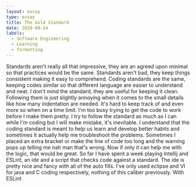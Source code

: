 ```yaml
---
layout: essay
type: essay
title: The Gold Standard
date: 2020-09-24
labels:
  - Software Engineering
  - Learning
  - formatting 
---
```


  Standards aren't really all that impressive, they are an agreed upon minimal so that practices would be the same. Standards aren't bad, they keep things consistent making it easy to comprehend. Coding standards are the same, keeping codes similar so that different language are easier to understand and neat. I don't mind the standard, they are useful for keeping it clean. Following them is just slightly annoying when it comes to the small details like how many indentation are needed. It's hard to keep track of and even more so when on a time limit. I'm too busy trying to get the code to work before I make them pretty. I try to follow the standard as much as I can while I'm coding but I will make mistake, it's inevitable. I understand that the coding standard is meant to help us learn and develop better habits and sometimes it actually help me troubleshoot the problems. Sometimes I placed an extra bracket or make the line of code too long and the warning pops up telling me nah man that's wrong. Now if only it can help me with the logic, that would be great. 
  So far I have spent a week playing Intellij and ESLint, an ide and a script that checks code against a standard. The ide is pretty nice and fancy with all of the auto fills. I've only used eclipse and VI for java and C coding respectively, nothing of this caliber previously. With ESLint 
